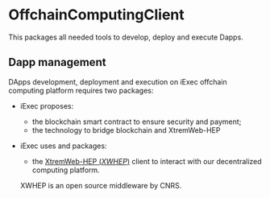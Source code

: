 OffchainComputingClient
=======================

This packages all needed tools to develop, deploy and execute Dapps.

Dapp management
---------------

DApps development, deployment and execution on iExec offchain computing platform requires two packages:
- iExec proposes:
   * the blockchain smart contract to ensure security and payment;
   * the technology to bridge blockchain and XtremWeb-HEP
- iExec uses and packages: 
   * the [XtremWeb-HEP (_XWHEP_)](https://github.com/lodygens/xtremweb-hep) client to interact with our decentralized computing platform.  

	XWHEP is an open source middleware by CNRS.

